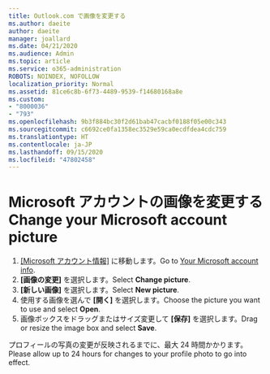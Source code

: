 ```yaml
---
title: Outlook.com で画像を変更する
ms.author: daeite
author: daeite
manager: joallard
ms.date: 04/21/2020
ms.audience: Admin
ms.topic: article
ms.service: o365-administration
ROBOTS: NOINDEX, NOFOLLOW
localization_priority: Normal
ms.assetid: 81ce6c8b-6f73-4489-9539-f14680168a8e
ms.custom:
- "8000036"
- "793"
ms.openlocfilehash: 9b3f884bc30f2d61bab47cacbf0188f05e00c343
ms.sourcegitcommit: c6692ce0fa1358ec3529e59ca0ecdfdea4cdc759
ms.translationtype: HT
ms.contentlocale: ja-JP
ms.lasthandoff: 09/15/2020
ms.locfileid: "47802458"
---
```

# <a name="change-your-microsoft-account-picture"></a><span data-ttu-id="e0f70-102">Microsoft アカウントの画像を変更する</span><span class="sxs-lookup"><span data-stu-id="e0f70-102">Change your Microsoft account picture</span></span>

1. <span data-ttu-id="e0f70-103">[[Microsoft アカウント情報]](https://go.microsoft.com/fwlink/p/?linkid=860841) に移動します。</span><span class="sxs-lookup"><span data-stu-id="e0f70-103">Go to [Your Microsoft account info](https://go.microsoft.com/fwlink/p/?linkid=860841).</span></span>
2. <span data-ttu-id="e0f70-104">**[画像の変更]** を選択します。</span><span class="sxs-lookup"><span data-stu-id="e0f70-104">Select **Change picture**.</span></span>
3. <span data-ttu-id="e0f70-105">**[新しい画像]** を選択します。</span><span class="sxs-lookup"><span data-stu-id="e0f70-105">Select **New picture**.</span></span>
4. <span data-ttu-id="e0f70-106">使用する画像を選んで **[開く]** を選択します。</span><span class="sxs-lookup"><span data-stu-id="e0f70-106">Choose the picture you want to use and select **Open**.</span></span>
5. <span data-ttu-id="e0f70-107">画像ボックスをドラッグまたはサイズ変更して **[保存]** を選択します。</span><span class="sxs-lookup"><span data-stu-id="e0f70-107">Drag or resize the image box and select **Save**.</span></span>

<span data-ttu-id="e0f70-108">プロフィールの写真の変更が反映されるまでに、最大 24 時間かかります。</span><span class="sxs-lookup"><span data-stu-id="e0f70-108">Please allow up to 24 hours for changes to your profile photo to go into effect.</span></span>